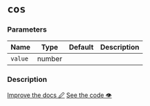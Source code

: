 <!--- Generated documentation. Do not edit! -->

# `cos`

### Parameters

Name | Type | Default | Description
---- | ---- | ------- | -----------
`value` | number |  |


### Description



<p class="tools">
  <a class="edit button" href="https://github.com/stencila/libcore/edit/master/defs/cos.fun.xml" target="_blank">Improve the docs 🖉</a>
  <a class="code button" href="https://github.com/stencila/libcore/blob/master/js/src/cos.js" target="_blank">See the code 👁</a>
</p>
